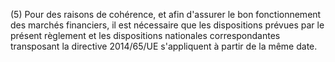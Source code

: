 (5) Pour des raisons de cohérence, et afin d'assurer le bon fonctionnement des marchés financiers, il est nécessaire que les dispositions prévues par le présent règlement et les dispositions nationales correspondantes transposant la directive 2014/65/UE s'appliquent à partir de la même date.